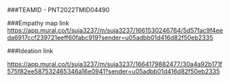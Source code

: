 ###TEAMID - PNT2022TMID04490

###Empathy map link
https://app.mural.co/t/suja3237/m/suja3237/1661530246764/5d57fac9f4eeda6917ccf239721eeff60fabc919?sender=u05adbb01d416d82f50eb2335

###Ideation link

https://app.mural.co/t/suja3237/m/suja3237/1664179882477/30a4a92b171f575f82ee587532465346a16e0941?sender=u05adbb01d416d82f50eb2335

